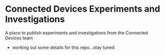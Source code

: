 # Connected Devices Experiments and Investigations
A place to publish experiments and investigations from the Connected Devices team

* working out some details for this repo...stay tuned

